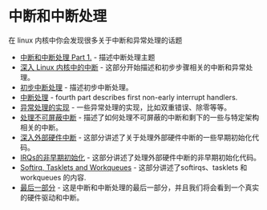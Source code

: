 # 中断和中断处理

在 linux 内核中你会发现很多关于中断和异常处理的话题

* [中断和中断处理 Part 1.](interrupts-1.md) - 描述中断处理主题
* [深入 Linux 内核中的中断](interrupts-2.md) - 这部分开始描述和初步步骤相关的中断和异常处理。
* [初步中断处理](interrupts-3.md) - 描述初步中断处理。
* [中断处理](interrupts-4.md) - fourth part describes first non-early interrupt handlers.
* [异常处理的实现](interrupts-5.md) - 一些异常处理的实现，比如双重错误、除零等等。
* [处理不可屏蔽中断](interrupts-6.md) - 描述了如何处理不可屏蔽的中断和剩下的一些与特定架构相关的中断。
* [深入外部硬件中断](interrupts-7.md) - 这部分讲述了关于处理外部硬件中断的一些早期初始化代码。
* [IRQs的非早期初始化](interrupts-8.md) - 这部分讲述了处理外部硬件中断的非早期初始化代码。
* [Softirq, Tasklets and Workqueues](interrupts-9.md) - 这部分讲述了softirqs、tasklets 和 workqueues 的内容.
* [最后一部分](interrupts-10.md) - 这是中断和中断处理的最后一部分，并且我们将会看到一个真实的硬件驱动和中断。
